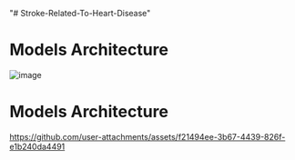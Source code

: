 "# Stroke-Related-To-Heart-Disease" 
# Models Architecture
![image](https://github.com/user-attachments/assets/2c803ca3-72fe-40a9-9126-30890a3dacad)

# Models Architecture




https://github.com/user-attachments/assets/f21494ee-3b67-4439-826f-e1b240da4491





